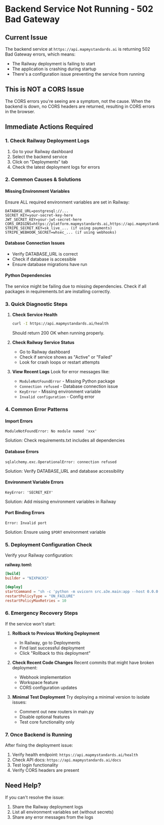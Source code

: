 # Backend Service Not Running - 502 Bad Gateway

## Current Issue
The backend service at `https://api.mapmystandards.ai` is returning 502 Bad Gateway errors, which means:
- The Railway deployment is failing to start
- The application is crashing during startup
- There's a configuration issue preventing the service from running

## This is NOT a CORS Issue
The CORS errors you're seeing are a symptom, not the cause. When the backend is down, no CORS headers are returned, resulting in CORS errors in the browser.

## Immediate Actions Required

### 1. Check Railway Deployment Logs
1. Go to your Railway dashboard
2. Select the backend service
3. Click on "Deployments" tab
4. Check the latest deployment logs for errors

### 2. Common Causes & Solutions

#### Missing Environment Variables
Ensure ALL required environment variables are set in Railway:
```
DATABASE_URL=postgresql://...
SECRET_KEY=your-secret-key-here
JWT_SECRET_KEY=your-jwt-secret-here
CORS_ORIGINS=https://platform.mapmystandards.ai,https://api.mapmystandards.ai,https://app.mapmystandards.ai
STRIPE_SECRET_KEY=sk_live_... (if using payments)
STRIPE_WEBHOOK_SECRET=whsec_... (if using webhooks)
```

#### Database Connection Issues
- Verify DATABASE_URL is correct
- Check if database is accessible
- Ensure database migrations have run

#### Python Dependencies
The service might be failing due to missing dependencies. Check if all packages in requirements.txt are installing correctly.

### 3. Quick Diagnostic Steps

1. **Check Service Health**
   ```bash
   curl -I https://api.mapmystandards.ai/health
   ```
   Should return 200 OK when running properly.

2. **Check Railway Service Status**
   - Go to Railway dashboard
   - Check if service shows as "Active" or "Failed"
   - Look for crash loops or restart attempts

3. **View Recent Logs**
   Look for error messages like:
   - `ModuleNotFoundError` - Missing Python package
   - `Connection refused` - Database connection issue
   - `KeyError` - Missing environment variable
   - `Invalid configuration` - Config error

### 4. Common Error Patterns

#### Import Errors
```
ModuleNotFoundError: No module named 'xxx'
```
Solution: Check requirements.txt includes all dependencies

#### Database Errors
```
sqlalchemy.exc.OperationalError: connection refused
```
Solution: Verify DATABASE_URL and database accessibility

#### Environment Variable Errors
```
KeyError: 'SECRET_KEY'
```
Solution: Add missing environment variables in Railway

#### Port Binding Errors
```
Error: Invalid port
```
Solution: Ensure using `$PORT` environment variable

### 5. Deployment Configuration Check

Verify your Railway configuration:

**railway.toml:**
```toml
[build]
builder = "NIXPACKS"

[deploy]
startCommand = "sh -c 'python -m uvicorn src.a3e.main:app --host 0.0.0.0 --port ${PORT:-8000}'"
restartPolicyType = "ON_FAILURE"
restartPolicyMaxRetries = 10
```

### 6. Emergency Recovery Steps

If the service won't start:

1. **Rollback to Previous Working Deployment**
   - In Railway, go to Deployments
   - Find last successful deployment
   - Click "Rollback to this deployment"

2. **Check Recent Code Changes**
   Recent commits that might have broken deployment:
   - Webhook implementation
   - Workspace feature
   - CORS configuration updates

3. **Minimal Test Deployment**
   Try deploying a minimal version to isolate issues:
   - Comment out new routers in main.py
   - Disable optional features
   - Test core functionality only

### 7. Once Backend is Running

After fixing the deployment issue:
1. Verify health endpoint: `https://api.mapmystandards.ai/health`
2. Check API docs: `https://api.mapmystandards.ai/docs`
3. Test login functionality
4. Verify CORS headers are present

## Need Help?

If you can't resolve the issue:
1. Share the Railway deployment logs
2. List all environment variables set (without secrets)
3. Share any error messages from the logs